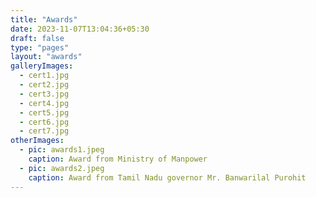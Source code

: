 ```yaml
---
title: "Awards"
date: 2023-11-07T13:04:36+05:30
draft: false
type: "pages"
layout: "awards"
galleryImages:
  - cert1.jpg
  - cert2.jpg
  - cert3.jpg
  - cert4.jpg
  - cert5.jpg
  - cert6.jpg
  - cert7.jpg
otherImages:
  - pic: awards1.jpeg
    caption: Award from Ministry of Manpower
  - pic: awards2.jpeg
    caption: Award from Tamil Nadu governor Mr. Banwarilal Purohit
---
```


